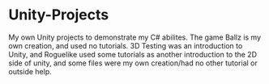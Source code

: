 # Unity-Projects
My own Unity projects to demonstrate my C# abilites. The game Ballz is my own creation, and used no tutorials. 3D Testing was an introduction to Unity, and Roguelike used some tutorials as another introduction to the 2D side of unity, and some files were my own creation/had no other tutorial or outside help.
